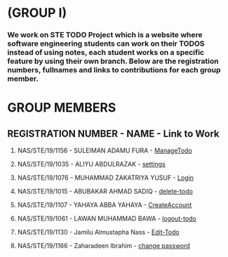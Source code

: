 # (GROUP I)

### We work on STE TODO Project which is a website where software engineering students can work on their TODOS instead of using notes, each student works on a specific feature by using their own branch. Below are the registration numbers, fullnames and links to contributions for each group member.

# GROUP MEMBERS

## REGISTRATION NUMBER - NAME - Link to Work

1. NAS/STE/19/1156 - SULEIMAN ADAMU FURA - [ManageTodo](https://github.com/adamufura/group-i-ste-todo/tree/manage-todo-branch)

2. NAS/STE/19/1035 - ALIYU ABDULRAZAK -  [settings](https://github.com/adamufura/group-i-ste-todo/tree/main/settings)

3. NAS/STE/19/1076 - MUHAMMAD ZAKATRIYA YUSUF - [Login](https://github.com/adamufura/group-i-ste-todo/tree/main/Login)

4. NAS/STE/19/1015 - ABUBAKAR AHMAD SADIQ - [delete-todo](https://github.com/adamufura/group-i-ste-todo/tree/main/delete-todo)

5. NAS/STE/19/1107 - YAHAYA ABBA YAHAYA - [CreateAccount](https://github.com/adamufura/group-i-ste-todo/tree/main/CreateAccount)

6. NAS/STE/19/1061 - LAWAN MUHAMMAD BAWA - [logout-todo](https://github.com/adamufura/group-i-ste-todo/tree/main/logout-todo)

7. NAS/STE/19/1130 - Jamilu Almustapha Nass - [Edit-Todo](https://github.com/adamufura/group-i-ste-todo/tree/main/Edit-todo)

8. NAS/STE/19/1166 - Zaharadeen Ibrahim - [change password](https://github.com/adamufura/group-i-ste-todo/tree/main/change%20password)
